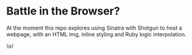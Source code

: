 # Battle in the Browser?

At the moment this repo explores using Sinatra with Shotgun to host a webpage, with an HTML img, inline styling and Ruby logic interpolation.

\o/